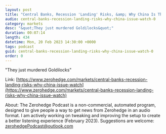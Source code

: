 ```yaml
---
layout: post
title: "Central Banks, Recession 'Landing' Risks, &amp; Why China Is The Issue To Watch"
audio: central-banks-recession-landing-risks-why-china-issue-watch-0
category: markets
desc: "&quot;They just murdered Goldilocks&quot;"
duration: 00:07:14
length: 434
datetime: Mon, 20 Feb 2023 14:30:00 +0000
tags: podcast
guid: central-banks-recession-landing-risks-why-china-issue-watch-0
order: 0
---
```

&quot;They just murdered Goldilocks&quot;

Link: [https://www.zerohedge.com/markets/central-banks-recession-landing-risks-why-china-issue-watch](https://www.zerohedge.com/markets/central-banks-recession-landing-risks-why-china-issue-watch)

About: The Zerohedge Podcast is a non-commercial, automated program, designed to give people a way to get news from Zerohedge in an audio format.  I am actively working on tweaking and improving the setup to create a better listening experience (February 2023).  Suggestions are welcome: [zerohedgePodcast@outlook.com](mailto:zerohedgePodcast@outlook.com)